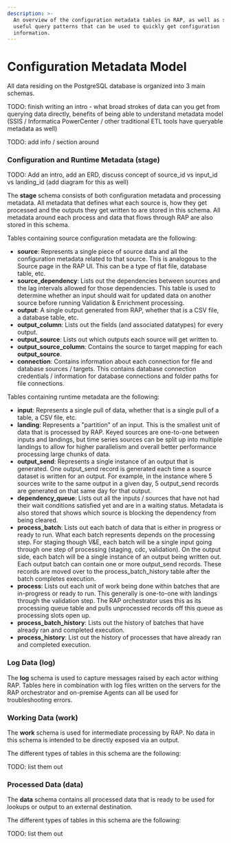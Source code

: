 ```yaml
---
description: >-
  An overview of the configuration metadata tables in RAP, as well as some
  useful query patterns that can be used to quickly get configuration
  information.
---
```


# Configuration Metadata Model

All data residing on the PostgreSQL database is organized into 3 main schemas.

TODO:  finish writing an intro - what broad strokes of data can you get from querying data directly, benefits of being able to understand metadata model \(SSIS / Informatica PowerCenter / other traditional ETL tools have queryable metadata as well\)

TODO: add info / section around 

### Configuration and Runtime Metadata \(stage\)

TODO: Add an intro, add an ERD, discuss concept of source\_id vs input\_id vs landing\_id \(add diagram for this as well\)

The **stage** schema consists of both configuration metadata and processing metadata.  All metadata that defines what each source is, how they get processed and the outputs they get written to are stored in this schema.  All metadata around each process and data that flows through RAP are also stored in this schema.

Tables containing source configuration metadata are the following:

* **source**:  Represents a single piece of source data and all the configuration metadata related to that source.  This is analogous to the Source page in the RAP UI.  This can be a type of flat file, database table, etc.
* **source\_dependency**:  Lists out the dependencies between sources and the lag intervals allowed for those dependencies.  This table is used to determine whether an input should wait for updated data on another source before running Validation & Enrichment processing.
* **output**:  A single output generated from RAP, whether that is a CSV file, a database table, etc.
* **output\_column**:  Lists out the fields \(and associated datatypes\) for every output.
* **output\_source**:  Lists out which outputs each source will get written to.
* **output\_source\_column**:  Contains the source to target mapping for each **output\_source**.
* **connection**:  Contains information about each connection for file and database sources / targets.  This contains database connection credentials / information for database connections and folder paths for file connections.

Tables containing runtime metadata are the following:

* **input**:  Represents a single pull of data, whether that is a single pull of a table, a CSV file, etc.
* **landing**:  Represents a "partition" of an input.  This is the smallest unit of data that is processed by RAP.  Keyed sources are one-to-one between inputs and landings, but time series sources can be split up into multiple landings to allow for higher parallelism and overall better performance processing large chunks of data.
* **output\_send**:  Represents a single instance of an output that is generated.  One output\_send record is generated each time a source dataset is written for an output.  For example, in the instance where 5 sources write to the same output in a given day, 5 output\_send records are generated on that same day for that output.
* **dependency\_queue**:  Lists out all the inputs / sources that have not had their wait conditions satisfied yet and are in a waiting status.  Metadata is also stored that shows which source is blocking the dependency from being cleared.
* **process\_batch**:  Lists out each batch of data that is either in progress or ready to run.  What each batch represents depends on the processing step.  For staging though V&E, each batch will be a single input going through one step of processing \(staging, cdc, validation\).  On the output side, each batch will be a single instance of an output being written out.  Each output batch can contain one or more output\_send records.  These records are moved over to the process\_batch\_history table after the batch completes execution.
* **process**:  Lists out each unit of work being done within batches that are in-progress or ready to run.  This generally is one-to-one with landings through the validation step.  The RAP orchestrator uses this as its processing queue table and pulls unprocessed records off this queue as processing slots open up.
* **process\_batch\_history**:  Lists out the history of batches that have already ran and completed execution.
* **process\_history**:  List out the history of processes that have already ran and completed execution.

### Log Data \(log\)

The **log** schema is used to capture messages raised by each actor withing RAP.  Tables here in combination with log files written on the servers for the RAP orchestrator and on-premise Agents can all be used for troubleshooting errors.

### Working Data \(work\)

The **work** schema is used for intermediate processing by RAP.  No data in this schema is intended to be directly exposed via an output.

The different types of tables in this schema are the following:

TODO:  list them out

### Processed Data \(data\)

The **data** schema contains all processed data that is ready to be used for lookups or output to an external destination.

The different types of tables in this schema are the following:

TODO:  list them out


